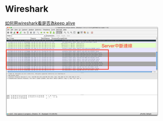 # Wireshark

[如何用wireshark看是否為keep alive](#KeepAlive)
![](assets/Screen_Shot_2015-11-21_at_15.06.39.png)
